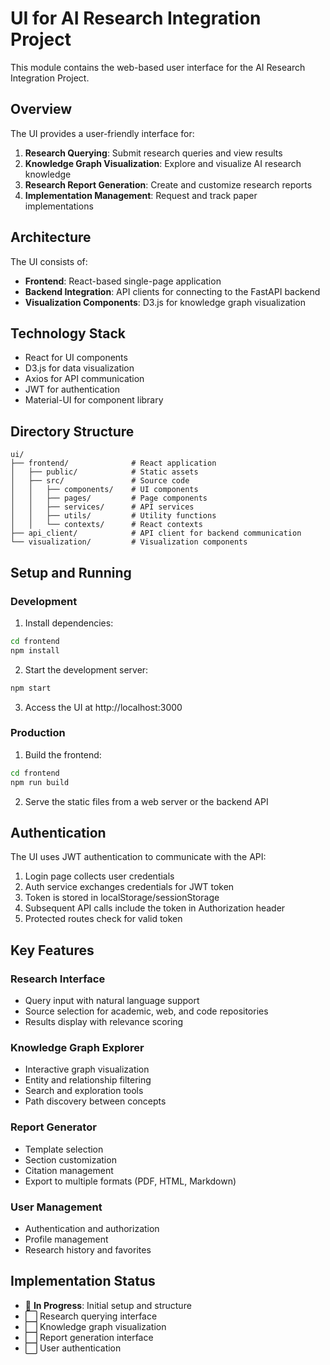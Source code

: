 # UI for AI Research Integration Project

This module contains the web-based user interface for the AI Research Integration Project.

## Overview

The UI provides a user-friendly interface for:

1. **Research Querying**: Submit research queries and view results
2. **Knowledge Graph Visualization**: Explore and visualize AI research knowledge
3. **Research Report Generation**: Create and customize research reports
4. **Implementation Management**: Request and track paper implementations

## Architecture

The UI consists of:

- **Frontend**: React-based single-page application
- **Backend Integration**: API clients for connecting to the FastAPI backend
- **Visualization Components**: D3.js for knowledge graph visualization

## Technology Stack

- React for UI components
- D3.js for data visualization
- Axios for API communication
- JWT for authentication
- Material-UI for component library

## Directory Structure

```
ui/
├── frontend/              # React application
│   ├── public/            # Static assets
│   ├── src/               # Source code
│   │   ├── components/    # UI components
│   │   ├── pages/         # Page components
│   │   ├── services/      # API services
│   │   ├── utils/         # Utility functions
│   │   └── contexts/      # React contexts
├── api_client/            # API client for backend communication
└── visualization/         # Visualization components
```

## Setup and Running

### Development

1. Install dependencies:
```bash
cd frontend
npm install
```

2. Start the development server:
```bash
npm start
```

3. Access the UI at http://localhost:3000

### Production

1. Build the frontend:
```bash
cd frontend
npm run build
```

2. Serve the static files from a web server or the backend API

## Authentication

The UI uses JWT authentication to communicate with the API:

1. Login page collects user credentials
2. Auth service exchanges credentials for JWT token
3. Token is stored in localStorage/sessionStorage
4. Subsequent API calls include the token in Authorization header
5. Protected routes check for valid token

## Key Features

### Research Interface
- Query input with natural language support
- Source selection for academic, web, and code repositories
- Results display with relevance scoring

### Knowledge Graph Explorer
- Interactive graph visualization
- Entity and relationship filtering
- Search and exploration tools
- Path discovery between concepts

### Report Generator
- Template selection
- Section customization
- Citation management
- Export to multiple formats (PDF, HTML, Markdown)

### User Management
- Authentication and authorization
- Profile management
- Research history and favorites

## Implementation Status

- 🔄 **In Progress**: Initial setup and structure
- ⬜ Research querying interface
- ⬜ Knowledge graph visualization
- ⬜ Report generation interface
- ⬜ User authentication